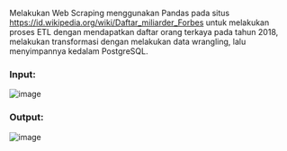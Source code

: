 Melakukan Web Scraping menggunakan Pandas pada situs https://id.wikipedia.org/wiki/Daftar_miliarder_Forbes untuk melakukan proses ETL dengan mendapatkan daftar orang terkaya pada tahun 2018, melakukan transformasi dengan melakukan data wrangling, lalu menyimpannya kedalam PostgreSQL.

### Input:
![image](https://user-images.githubusercontent.com/80158731/148333712-d90ab9fe-2f98-45c1-8bef-168b744a93cc.png)


### Output:
![image](https://user-images.githubusercontent.com/80158731/148333975-e2f45eb1-e6c3-4468-a031-365d7e1c2167.png)

